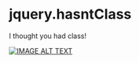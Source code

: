 # jquery.hasntClass
I thought you had class!

[![IMAGE ALT TEXT](http://img.youtube.com/vi/eeKSrR5JaVo/0.jpg)](http://www.youtube.com/watch?v=eeKSrR5JaVo "I thought YOU had class!")
